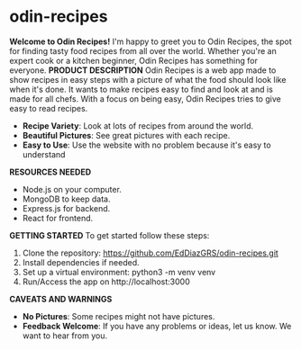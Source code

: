 # odin-recipes
__Welcome to Odin Recipes!__
I'm happy to greet you to Odin Recipes, the spot for finding tasty food recipes from all over the world. Whether you're an expert cook or a kitchen beginner, Odin Recipes has something for everyone.
__PRODUCT DESCRIPTION__
Odin Recipes is a web app made to show recipes in easy steps with a picture of what the food should look like when it's done. It wants to make recipes easy to find and look at and is made for all chefs. With a focus on being easy, Odin Recipes tries to give easy to read recipes.

- __Recipe Variety__: Look at lots of recipes from around the world.
- __Beautiful Pictures__: See great pictures with each recipe.
- __Easy to Use__: Use the website with no problem because it's easy to understand

__RESOURCES NEEDED__
- Node.js on your computer.
- MongoDB to keep data.
- Express.js for backend.
- React for frontend.

__GETTING STARTED__
To get started follow these steps:
1. Clone the repository: https://github.com/EdDiazGRS/odin-recipes.git
2. Install dependencies if needed.
3. Set up a virtual environment: python3 -m venv venv
4. Run/Access the app on http://localhost:3000

__CAVEATS AND WARNINGS__
- __No Pictures__: Some recipes might not have pictures.
- __Feedback Welcome__:  If you have any problems or ideas, let us know. We want to hear from you.